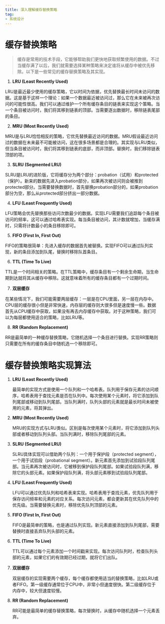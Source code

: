 ```yaml
---
title: 深入理解缓存替换策略
tag:
- 系统设计
---
```




# 缓存替换策略

> 缓存是常用的技术手段，它能够帮助我们更快地获取频繁使用的数据。不过当缓存满了以后，我们就需要选择某种策略来决定谁将从缓存中被优先移除。以下是一些常见的缓存替换策略及其实现。

1. **LRU (Least Recently Used)**

LRU是最近最少使用的缓存策略，它以时间为依据，优先替换最长时间未访问的数据。这是基于这样一个理论：如果一个数据最近被访问过，那么它在未来被再次访问的可能性很高。我们可以通过维护一个所有缓存条目的链表来实现这个策略。当一个条目被访问时，我们将其移到链表的顶部。当需要逐出数据时，移除链表尾部的条目。

2. **MRU (Most Recently Used)**

MRU是与LRU恰恰相反的策略，它优先替换最近访问的数据。MRU假设最近访问过的数据在未来最不可能被访问，这在很多场景都是合理的。其实现与LRU类似，但当条目被访问时，我们将其移到链表的底部，而非顶部。替换时，我们移除链表顶部的项。

3. **SLRU (Segmented LRU)**

SLRU是LRU的进阶版，它将缓存分为两个部分：probation（试用）和protected（保护）。新来的数据先进入probation部分，如果再次被访问则会被推到protected部分。当需要替换数据时，首先替换probation部分的，如果probation部分为空，那么从protected部分挤出一部分数据。

4. **LFU (Least Frequently Used)**

LFU策略会优先替换那些访问次数最少的数据。实现LFU需要我们追踪每个条目被访问的频率，这可以通过哈希表实现。每当条目被访问，其计数就增加，当缓存满时，只需将计数最小的条目移除即可。

5. **FIFO (First In, First Out)**

FIFO的策略很简单：先进入缓存的数据首先被替换。实现FIFO可以通过队列实现，新的条目添加到队尾，替换时移除队首条目。

6. **TTL (Time To Live)**

TTL是一个时间相关的策略。在TTL策略中，缓存条目有一个剩余生命期，当生命期到达就将其从缓存中移除。这就意味着所有的缓存条目都有一个过期时间。

7. **双层缓存**

在某些情况下，我们可能需要两层缓存：一层是在CPU里面，另一层在内存中。CPU层的缓存很小但是非常快速，内存层的缓存则大很多但是速度慢一些。数据首先从CPU缓存中获取，如果没有再去内存缓存中获取。对于这种策略，我们可以为每层都使用适合的策略，比如LRU等。

8. **RR (Random Replacement)**

RR是最简单的一种缓存替换策略，它随机选择一个条目进行替换。实现RR策略则只需要在所有的缓存条目中随机选一个移除即可。

# 缓存替换策略实现算法

1. **LRU (Least Recently Used)**

   最简单的实现方式是使用一个队列和一个哈希表。队列用于保存元素的访问顺序，哈希表用于查找元素是否在队列中。每次使用某个元素时，将它添加到队列尾部或移动到队列尾部。当队列满时，队列头部的元素就是最长时间未被使用的元素，将其弹出。

2. **MRU (Most Recently Used)**

   MRU的实现方式与LRU类似。区别是每次使用某个元素时，将它添加到队列头部或者移动到队列头部。当队列满时，移除队列尾部的元素。

3. **SLRU (Segmented LRU)**

   SLRU具体实现可以借助两个队列：一个用于保护段（protected segment），一个用于试验段（probational segment）。新元素首先添加到试验段队列尾部。当元素再次被访问时，它被移到保护段队列尾部。如果试验段队列满，移除它的头部元素。如果保护段队列满，将头部元素移到试验段队列尾部。

4. **LFU (Least Frequently Used)**

   LFU可以通过优先队列和哈希表来实现。哈希表用于查找元素，优先队列用于保存访问频率和元素的对应关系。每次访问元素，都会更新其在优先队列中的优先级。当需要替换元素时，移除优先队列顶部的元素。

5. **FIFO (First In, First Out)**

   FIFO是最简单的策略，也是通过队列实现。新元素直接添加到队列尾部，需要替换时直接丢弃队列头部的元素。

6. **TTL (Time To Live)**

   TTL可以通过每个元素添加一个时间戳来实现。每次访问队列时，检查队列头部的元素，如果它们的有效期已经过期，就将它们出队。

7. **双层缓存**

   双层缓存的实现需要两个缓存，每个缓存都使用适当的替换策略，比如LRU或者FIFO。第一级缓存通常位于CPU中，非常小但速度很快。第二级缓存位于内存中，较大但速度较慢。

8. **RR (Random Replacement)**

   RR可能是最简单的缓存替换策略，每次替换时，从缓存中随机选择一个元素丢弃。